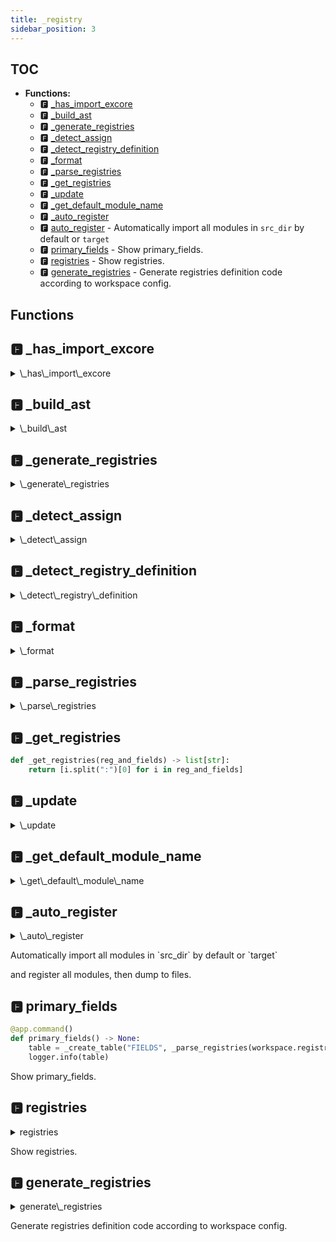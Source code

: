 ```yaml
---
title: _registry
sidebar_position: 3
---
```


## TOC

- **Functions:**
  - 🅵 [\_has\_import\_excore](#🅵-_has_import_excore)
  - 🅵 [\_build\_ast](#🅵-_build_ast)
  - 🅵 [\_generate\_registries](#🅵-_generate_registries)
  - 🅵 [\_detect\_assign](#🅵-_detect_assign)
  - 🅵 [\_detect\_registry\_definition](#🅵-_detect_registry_definition)
  - 🅵 [\_format](#🅵-_format)
  - 🅵 [\_parse\_registries](#🅵-_parse_registries)
  - 🅵 [\_get\_registries](#🅵-_get_registries)
  - 🅵 [\_update](#🅵-_update)
  - 🅵 [\_get\_default\_module\_name](#🅵-_get_default_module_name)
  - 🅵 [\_auto\_register](#🅵-_auto_register)
  - 🅵 [auto\_register](#🅵-auto_register) - Automatically import all modules in `src_dir` by default or `target`
  - 🅵 [primary\_fields](#🅵-primary_fields) - Show primary_fields.
  - 🅵 [registries](#🅵-registries) - Show registries.
  - 🅵 [generate\_registries](#🅵-generate_registries) - Generate registries definition code according to workspace config.

## Functions

## 🅵 \_has\_import\_excore

<details>

<summary>\_has\_import\_excore</summary>
```python
def _has_import_excore(node) -> bool:
    if isinstance(node, ast.Module):
        for child in node.body:
            f = _has_import_excore(child)
            if f:
                return f
    elif isinstance(node, ast.ImportFrom) and node.module == "excore":
        for name in node.names:
            if name.name == "Registry":
                break
        else:
            node.names.append(type(node.names[0])("Registry"))
        return True
    return False
```

</details>

## 🅵 \_build\_ast

<details>

<summary>\_build\_ast</summary>
```python
def _build_ast(name: str) -> ast.Assign:
    targets = [ast.Name(name.upper(), ast.Store)]
    func = ast.Name("Registry", ast.Load)
    args = [ast.Constant(name)]
    value = ast.Call(func, args, [])
    return ast.Assign(targets, value)
```

</details>

## 🅵 \_generate\_registries

<details>

<summary>\_generate\_registries</summary>
```python
def _generate_registries(entry="__init__"):
    if not workspace.primary_fields:
        return
    logger.info("Generating Registry definition code.")
    target_file = osp.join(workspace.src_dir, entry + ".py")
    if not osp.exists(target_file):
        with open(target_file, "w", encoding="UTF-8") as f:
            f.write("")
    with open(target_file, encoding="UTF-8") as f:
        source_code = ast.parse(f.read())
    flag = _has_import_excore(source_code)
    if flag == 1:
        logger.info("Detect excore.Registry imported.")
    else:
        name = [ast.alias("Registry", None)]
        source_code.body.insert(0, ast.ImportFrom("excore", name, 0))
    for name in _get_registries(workspace.registries):
        if name.startswith("*"):
            name = name[1:]
        source_code.body.append(_build_ast(name))
    source_code = astor.to_source(source_code)
    with open(target_file, "w", encoding="UTF-8") as f:
        f.write(source_code)
    logger.success(
        "Generate Registry definition in {} according to `primary_fields`",
        target_file,
    )
```

</details>

## 🅵 \_detect\_assign

<details>

<summary>\_detect\_assign</summary>
```python
def _detect_assign(node: ast.AST, definition: list) -> None:
    if isinstance(node, ast.Module):
        for child in node.body:
            _detect_assign(child, definition)
    elif (
        isinstance(node, ast.Assign)
        and isinstance(node.value, ast.Call)
        and hasattr(node.value.func, "id")
        and node.value.func.id == "Registry"
    ):
        definition.append(node.value.args[0].value)
```

</details>

## 🅵 \_detect\_registry\_definition

<details>

<summary>\_detect\_registry\_definition</summary>
```python
def _detect_registry_definition() -> bool:
    target_file = osp.join(workspace.src_dir, "__init__.py")
    logger.info("Detect Registry definition in {}", target_file)
    definition: list[Any] = []
    with open(target_file, encoding="UTF-8") as f:
        source_code = ast.parse(f.read())
    _detect_assign(source_code, definition)
    if len(definition) > 0:
        logger.info("Find Registry definition: {}", definition)
        workspace.registries = definition
        return True
    return False
```

</details>

## 🅵 \_format

<details>

<summary>\_format</summary>
```python
def _format(reg_and_fields: str) -> str:
    splits = reg_and_fields.split(":")
    if len(splits) == 1:
        return reg_and_fields.strip()
    fields = [i.strip() for i in splits[1].split(",")]
    return splits[0] + ": " + ", ".join(fields)
```

</details>

## 🅵 \_parse\_registries

<details>

<summary>\_parse\_registries</summary>
```python
def _parse_registries(
    reg_and_fields: list[str],
) -> tuple[list[str], dict[Any, Any], dict[Any, Any]]:
    fields = [i[1:].split(":") for i in reg_and_fields if i.startswith("*")]
    targets = []
    rev = {}
    json_schema = {}
    isolated_fields = []
    for i in fields:
        if len(i) == 1:
            targets.append(i[0])
            isolated_fields.append(i[0])
        else:
            tar = [j.strip() for j in i[1].split(",")]
            json_schema[i[0]] = tar
            for j in tar:
                rev[j] = i[0]
            targets.extend(tar)
    json_schema["isolated_fields"] = isolated_fields
    return list(set(targets)), rev, json_schema
```

</details>

## 🅵 \_get\_registries

```python
def _get_registries(reg_and_fields) -> list[str]:
    return [i.split(":")[0] for i in reg_and_fields]
```
## 🅵 \_update

<details>

<summary>\_update</summary>
```python
def _update(is_init: bool = True, entry: str = "__init__") -> None:
    logger.success("Generate `.taplo.toml`")
    if is_init:
        if not _detect_registry_definition():
            if typer.confirm("Do you want to define `Registry` and `fields`?"):
                regs = []
                while True:
                    inp = input("Please input: ")
                    if inp:
                        regs.append(_format(inp))
                    else:
                        break
                workspace.registries = regs
            else:
                logger.imp("You can define fields later.")
            (
                workspace.primary_fields,
                workspace.primary_to_registry,
                workspace.json_schema_fields,
            ) = _parse_registries(workspace.registries)
            _generate_registries(entry)
        else:
            logger.imp(
                "Please modify registries in .excore.toml and run `excore update` to generate `primary_fields`"
            )
    else:
        (
            workspace.primary_fields,
            workspace.primary_to_registry,
            workspace.json_schema_fields,
        ) = _parse_registries([_format(i) for i in workspace.registries])
        logger.success("Update primary_fields")
```

</details>

## 🅵 \_get\_default\_module\_name

<details>

<summary>\_get\_default\_module\_name</summary>
```python
def _get_default_module_name(base: str, target: str) -> str:
    if osp.isfile(target):
        target = osp.dirname(target)
    full_path = osp.abspath(target)
    paths = full_path.split(os.sep)
    modules = []
    for p in paths[::-1]:
        if p == base:
            break
        modules.append(p)
    return ".".join([base, *modules[::-1]])
```

</details>

## 🅵 \_auto\_register

<details>

<summary>\_auto\_register</summary>
```python
def _auto_register(target: str, module_name: str) -> None:
    if (
        osp.isfile(target)
        and target.endswith(".py")
        and not target.endswith("__init__.py")
    ):
        file_name = osp.split(target)[-1]
        import_name = module_name + "." + file_name[:-3]
        try:
            importlib.import_module(import_name)
        except Exception:
            from rich.console import Console

            logger.critical("Fail to register file {}", import_name)
            Console().print_exception()
        logger.success("Register file {}", import_name)
    elif osp.isdir(target):
        for file_name in os.listdir(target):
            full_path = osp.join(target, file_name)
            if osp.isdir(full_path):
                _auto_register(full_path, module_name + "." + file_name)
            else:
                _auto_register(full_path, module_name)
    else:
        logger.ex(f"Invalid target `{target}`.")
```

</details>

## 🅵 auto\_register

<details>

<summary>auto\_register</summary>
```python
@app.command()
def auto_register(
    target: Annotated[str, CArg(help="What to be registered")] = ""
) -> None:
    if not osp.exists(_workspace_config_file):
        logger.critical("Please run `excore init` in your command line first!")
        sys.exit(0)
    update = target == ""
    target = target or osp.abspath(workspace.src_dir)
    module_name = _get_default_module_name(
        workspace.src_dir.split(os.sep)[-1], target
    )
    _auto_register(target, module_name)
    Registry.dump(update)
```

</details>


Automatically import all modules in \`src\_dir\` by default or \`target\`

and register all modules, then dump to files.
## 🅵 primary\_fields

```python
@app.command()
def primary_fields() -> None:
    table = _create_table("FIELDS", _parse_registries(workspace.registries)[0])
    logger.info(table)
```

Show primary\_fields.
## 🅵 registries

<details>

<summary>registries</summary>
```python
@app.command()
def registries() -> None:
    table = _create_table(
        "Registry", [_format(i) for i in workspace.registries]
    )
    logger.info(table)
```

</details>


Show registries.
## 🅵 generate\_registries

<details>

<summary>generate\_registries</summary>
```python
@app.command()
def generate_registries(
    entry: str = CArg(
        default="__init__",
        help="Used for detect or generate Registry definition code",
    )
) -> None:
    _generate_registries(entry)
```

</details>


Generate registries definition code according to workspace config.
